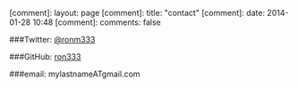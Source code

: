 
 
[comment]: layout: page
[comment]: title: "contact"
[comment]: date: 2014-01-28 10:48
[comment]: comments: false






###Twitter: [@ronm333](https://twitter.com/ronm333)

###GitHub: [ron333](https://github.com/ron333)

###email: mylastnameATgmail.com